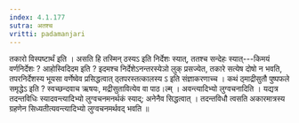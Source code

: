 ```yaml
---
index: 4.1.177
sutra: अतश्च
vritti: padamanjari
---
```


 तकारो विस्पष्टार्थं इति । असति हि तस्मिन् ठस्यऽ इति निर्देशः स्यात्, ततश्च सन्देहः स्यात्---किमयं वर्णनिर्देशः ? आहोस्विदिदम इति ? इदमश्च निर्देशेऽनन्तरस्येञो लुक् प्रसज्येत, तकारे सत्येष दोषो न भवति, तपरनिर्देशस्य भूयसा वर्णेष्वेव प्रसिद्धत्वात् ठ्तपरस्तत्कालस्य ऽ इति संज्ञाकरणाच्च । कथं ठ्माद्रीसुतौ पुष्पफले समृद्धेऽ इति ? स्वच्छन्दवाच ऋषयः, मद्रीसुतावित्येव वा पाठ।ल्म् । अवन्त्यादिभ्यो लुग्वचनादिति । यद्यत्र तदन्तविधिः स्यादवन्त्यादिभ्यो लुग्वचनमनर्थकं स्याद्; अनेनैव सिद्धत्वात् । तदन्तविधौ त्वसति अकारमात्रस्य ग्रहणेन सिध्यतीत्यवन्त्यादिभ्यो लुग्वचनमर्थवद् भवति ॥
